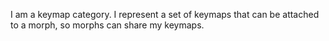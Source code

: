 I am a keymap category.  I represent a set of keymaps that can be attached to a morph, so morphs can share my keymaps.